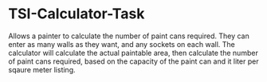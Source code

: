 # TSI-Calculator-Task

Allows a painter to calculate the number of paint cans required. They can enter as many walls as they want, and any sockets on each wall. The calculator will calculate the actual paintable area, then calculate the number of paint cans required, based on the capacity of the paint can and it liter per sqaure meter listing.
